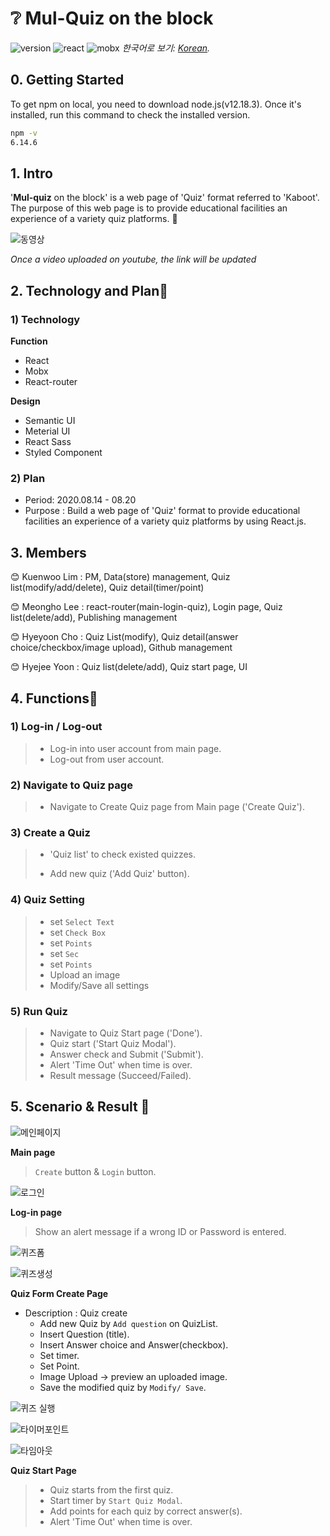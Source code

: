 # :grey_question: Mul-Quiz on the block
![version](<https://img.shields.io/badge/version-0.1.0-yellow>)   ![react](<https://img.shields.io/badge/react-16.13.1-red>)   ![mobx](<https://img.shields.io/badge/mobx-5.15.5-blueviolet>)
*한국어로 보기: [Korean](README.md).*

## 0. Getting Started

To get npm on local, you need to download node.js(v12.18.3).
Once it's installed, run this command to check the installed version.

```bash
npm -v
6.14.6
```



## 1. Intro

'**Mul-quiz** on the block' is a web page of 'Quiz' format referred to 'Kaboot'. The purpose of this web page is to provide educational facilities an experience of a variety quiz platforms. :speech_balloon:

![동영상](https://user-images.githubusercontent.com/44856614/91561694-fdb2fd00-e976-11ea-8599-95f602749112.PNG)

*Once a video uploaded on youtube, the link will be updated*



## 2. Technology and Plan📌

### 1) Technology

**Function**

- React
- Mobx
- React-router

**Design**

- Semantic UI
- Meterial UI
- React Sass
- Styled Component



### 2) Plan

- Period: 2020.08.14 - 08.20
- Purpose : Build a web page of 'Quiz' format to provide educational facilities an experience of a variety quiz platforms by using React.js.



## 3. Members

😊 Kuenwoo Lim : PM, Data(store) management, Quiz list(modify/add/delete), Quiz detail(timer/point)

😊 Meongho Lee : react-router(main-login-quiz), Login page, Quiz list(delete/add), Publishing management

😊 Hyeyoon Cho : Quiz List(modify), Quiz detail(answer choice/checkbox/image upload), Github management

😊 Hyejee Yoon : Quiz list(delete/add), Quiz start page, UI



## 4. Functions🔑

 ### 1) Log-in / Log-out

> - Log-in into user account from main page.
> - Log-out from user account.



### 2) Navigate to Quiz page

> -  Navigate to Create Quiz page from Main page ('Create Quiz').



### 3) Create a Quiz

> - 'Quiz list' to check existed quizzes. 
>
> -  Add new quiz ('Add Quiz' button).



### 4) Quiz Setting

> - set `Select Text`
> - set `Check Box`
> - set `Points`
> - set `Sec`
> - set `Points`
> - Upload an image
> - Modify/Save all settings



### 5) Run Quiz

> - Navigate to Quiz Start page ('Done').
> - Quiz start ('Start Quiz Modal').
> - Answer check and Submit ('Submit').
> - Alert 'Time Out' when time is over.
> - Result message (Succeed/Failed).



## 5. Scenario & Result 📢

![메인페이지](https://user-images.githubusercontent.com/44856614/91561225-2f779400-e976-11ea-85d3-4973e91d8087.PNG)

**Main page**

> `Create` button & `Login` button.



![로그인](https://user-images.githubusercontent.com/44856614/91561261-41593700-e976-11ea-8270-922cd687713d.PNG)

**Log-in page**

> Show an alert message if a wrong ID or Password is entered.



![퀴즈폼](https://user-images.githubusercontent.com/44856614/91561283-4b7b3580-e976-11ea-95c4-db7774cbb1b6.PNG)

![퀴즈생성](https://user-images.githubusercontent.com/44856614/91561280-4a4a0880-e976-11ea-83d9-d84267413013.PNG)

**Quiz Form Create Page**

- Description : Quiz create
  - Add new Quiz by `Add question` on QuizList.
  - Insert Question (title).
  - Insert Answer choice and Answer(checkbox).
  - Set timer.
  - Set Point.
  - Image Upload -> preview an uploaded image.
  - Save the modified quiz by `Modify/ Save`.




![퀴즈 실행](https://user-images.githubusercontent.com/44856614/91561271-461deb00-e976-11ea-9b81-9252f1ffd5a3.PNG)

![타이머포인트](https://user-images.githubusercontent.com/44856614/91561284-4c13cc00-e976-11ea-9df1-1175f28c7dbc.PNG)

![타임아웃](https://user-images.githubusercontent.com/44856614/91561291-4e762600-e976-11ea-80a2-5a25324e3f44.PNG)

**Quiz Start Page**

> - Quiz starts from the first quiz.
> - Start timer by `Start Quiz Modal`.
> - Add points for each quiz by correct answer(s).
> - Alert 'Time Out' when time is over.
